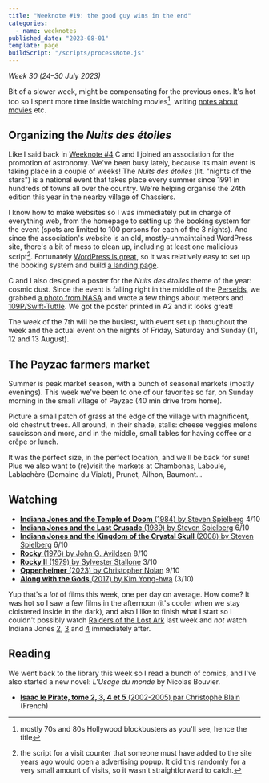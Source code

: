 ```yaml
---
title: "Weeknote #19: the good guy wins in the end"
categories:
  - name: weeknotes
published_date: "2023-08-01"
template: page
buildScript: "/scripts/processNote.js"
---
```


_Week 30 (24–30 July 2023)_

Bit of a slower week, might be compensating for the previous ones. It's hot too so I spent more time inside watching movies[^1], writing [notes about movies](/notes/?category=films) etc.

## Organizing the _Nuits des étoiles_

Like I said back in [Weeknote #4](/notes/weeknote-4-radish-ivy-checkbook/) C and I joined an association for the promotion of astronomy. We've been busy lately, because its main event is taking place in a couple of weeks! The _Nuits des étoiles_ (lit. "nights of the stars") is a national event that takes place every summer since 1991 in hundreds of towns all over the country. We're helping organise the 24th edition this year in the nearby village of Chassiers.

I know how to make websites so I was immediately put in charge of everything web, from the homepage to setting up the booking system for the event (spots are limited to 100 persons for each of the 3 nights). And since the association's website is an old, mostly-unmaintained WordPress site, there's a bit of mess to clean up, including at least one malicious script[^2]. Fortunately [WordPress is great](/notes/wordpress-a-new-hope/), so it was relatively easy to set up the booking system and build [a landing page](https://clairdetoiles-brindjardin.info/nuits-des-etoiles-2023/).

C and I also designed a poster for the _Nuits des étoiles_ theme of the year: cosmic dust. Since the event is falling right in the middle of the [Perseids](https://en.wikipedia.org/wiki/Perseids), we grabbed [a photo from NASA](https://images.nasa.gov/details/NHQ202108100009) and wrote a few things about meteors and [109P/Swift-Tuttle](https://en.wikipedia.org/wiki/Comet_Swift%E2%80%93Tuttle). We got the poster printed in A2 and it looks great!

The week of the 7th will be the busiest, with event set up throughout the week and the actual event on the nights of Friday, Saturday and Sunday (11, 12 and 13 August).

## The Payzac farmers market

Summer is peak market season, with a bunch of seasonal markets (mostly evenings). This week we've been to one of our favorites so far, on Sunday morning in the small village of Payzac (40 min drive from home).

Picture a small patch of grass at the edge of the village with magnificent, old chestnut trees. All around, in their shade, stalls: cheese veggies melons saucisson and more, and in the middle, small tables for having coffee or a crêpe or lunch.

It was the perfect size, in the perfect location, and we'll be back for sure! Plus we also want to (re)visit the markets at Chambonas, Laboule, Lablachère (Domaine du Vialat), Prunet, Ailhon, Baumont...

## Watching

- [**Indiana Jones and the Temple of Doom** (1984) by Steven Spielberg](/notes/indiana-jones-and-the-temple-of-doom-by-steven-spielberg/) 4/10
- [**Indiana Jones and the Last Crusade** (1989) by Steven Spielberg](/notes/indiana-jones-and-the-last-crusade-by-steven-spielberg/) 6/10
- [**Indiana Jones and the Kingdom of the Crystal Skull** (2008) by Steven Spielberg](/notes/indiana-jones-and-the-kingdom-of-the-crystal-skull-by-steven-spielberg/) 6/10
- [**Rocky** (1976) by John G. Avildsen](/notes/rocky-by-john-g-avildsen/) 8/10
- [**Rocky II** (1979) by Sylvester Stallone](/notes/rocky-ii-by-sylvester-stallone/) 3/10
- [**Oppenheimer** (2023) by Christopher Nolan](/notes/oppenheimer-by-christopher-nolan/) 9/10
- [**Along with the Gods** (2017) by Kim Yong-hwa](/notes/along-with-the-gods-by-kim-yong-hwa/) (3/10)

Yup that's a _lot_ of films this week, one per day on average. How come? It was hot so I saw a few films in the afternoon (it's cooler when we stay cloistered inside in the dark), and also I like to finish what I start so I couldn't possibly watch [Raiders of the Lost Ark](/notes/raiders-of-the-lost-ark-by-steven-spielberg/) last week and _not_ watch Indiana Jones [2](/notes/indiana-jones-and-the-temple-of-doom-by-steven-spielberg/), [3](/notes/indiana-jones-and-the-last-crusade-by-steven-spielberg/) and [4](/notes/indiana-jones-and-the-kingdom-of-the-crystal-skull-by-steven-spielberg/) immediately after.

## Reading

We went back to the library this week so I read a bunch of comics, and I've also started a new novel: _L'Usage du monde_ by Nicolas Bouvier.

- [**Isaac le Pirate, tome 2, 3, 4 et 5** (2002-2005) par Christophe Blain](/notes/isaac-le-pirate-tomes-2-a-5-par-christophe-blain/) (French)

[^1]: mostly 70s and 80s Hollywood blockbusters as you'll see, hence the title
[^2]: the script for a visit counter that someone must have added to the site years ago would open a advertising popup. It did this randomly for a very small amount of visits, so it wasn't straightforward to catch.
